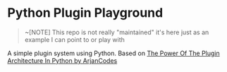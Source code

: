 # Python Plugin Playground

> ~[NOTE] This repo is not really "maintained" it's here just as an example I can point to or play with

A simple plugin system using Python. Based on [The Power Of The Plugin Architecture In Python by ArjanCodes](https://youtu.be/iCE1bDoit9Q)
